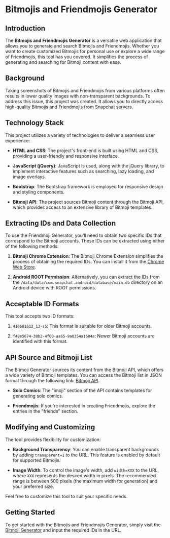 # Bitmojis and Friendmojis Generator

## Introduction

The **Bitmojis and Friendmojis Generator** is a versatile web application that allows you to generate and search Bitmojis and Friendmojis. Whether you want to create customized Bitmojis for personal use or explore a wide range of Friendmojis, this tool has you covered. It simplifies the process of generating and searching for Bitmoji content with ease.

## Background

Taking screenshots of Bitmojis and Friendmojis from various platforms often results in lower quality images with non-transparent backgrounds. To address this issue, this project was created. It allows you to directly access high-quality Bitmojis and Friendmojis from Snapchat servers.

## Technology Stack

This project utilizes a variety of technologies to deliver a seamless user experience:

- **HTML and CSS**: The project's front-end is built using HTML and CSS, providing a user-friendly and responsive interface.
  
- **JavaScript (jQuery)**: JavaScript is used, along with the jQuery library, to implement interactive features such as searching, lazy loading, and image overlays.
  
- **Bootstrap**: The Bootstrap framework is employed for responsive design and styling components.
  
- **Bitmoji API**: The project sources Bitmoji content through the Bitmoji API, which provides access to an extensive library of Bitmoji templates.
  

## Extracting IDs and Data Collection

To use the Friendmoji Generator, you'll need to obtain two specific IDs that correspond to the Bitmoji accounts. These IDs can be extracted using either of the following methods:

1. **Bitmoji Chrome Extension**: The Bitmoji Chrome Extension simplifies the process of obtaining the required IDs. You can install it from the [Chrome Web Store](https://chrome.google.com/webstore/detail/bitmoji/bfgdeiadkckfbkeigkoncpdieiiefpig).
  
2. **Android ROOT Permission**: Alternatively, you can extract the IDs from the `/data/data/com.snapchat.android/database/main.db` directory on an Android device with ROOT permissions.
  

## Acceptable ID Formats

This tool accepts two ID formats:

1. `410601612_13-s5`: This format is suitable for older Bitmoji accounts.
  
2. `f48e5674-30b2-4f60-aa65-9a0354a1684a`: Newer Bitmoji accounts are identified with this format.
  

## API Source and Bitmoji List

The Bitmoji Generator sources its content from the Bitmoji API, which offers a wide variety of Bitmoji templates. You can access the Bitmoji list in JSON format through the following link: [Bitmoji API](https://api.bitmoji.com/content/templates).

- **Solo Comics**: The "imoji" section of the API contains templates for generating solo comics.
  
- **Friendmojis**: If you're interested in creating Friendmojis, explore the entries in the "friends" section.
  

## Modifying and Customizing

The tool provides flexibility for customization:

- **Background Transparency**: You can enable transparent backgrounds by adding `transparent=1` to the URL. This feature is enabled by default for supported Bitmojis.
  
- **Image Width**: To control the image's width, add `width=XXX` to the URL, where `XXX` represents the desired width in pixels. The recommended range is between 500 pixels (the maximum width for generation) and your preferred size.
  

Feel free to customize this tool to suit your specific needs.

## Getting Started

To get started with the Bitmojis and Friendmojis Generator, simply visit the [Bitmoji Generator](https://anxkhn.github.io/bitmoji/) and input the required IDs in the URL.